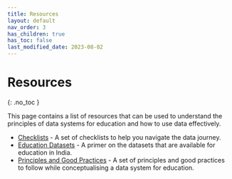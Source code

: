 ```yaml
---
title: Resources
layout: default
nav_order: 3
has_children: true
has_toc: false
last_modified_date: 2023-08-02
---
```


# Resources
{: .no_toc }

This page contains a list of resources that can be used to understand the principles of data systems for education and how to use data effectively.

- [Checklists](./checklists/) - A set of checklists to help you navigate the data journey.
- [Education Datasets](./datasets) - A primer on the datasets that are available for education in India.
- [Principles and Good Practices](./principles) - A set of principles and good practices to follow while conceptualising a data system for education.